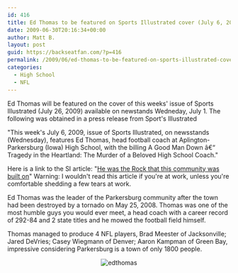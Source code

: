 ```yaml
---
id: 416
title: Ed Thomas to be featured on Sports Illustrated cover (July 6, 2009)
date: 2009-06-30T20:16:34+00:00
author: Matt B.
layout: post
guid: https://backseatfan.com/?p=416
permalink: /2009/06/ed-thomas-to-be-featured-on-sports-illustrated-cover-july-6-2009-issue/
categories:
  - High School
  - NFL
---
```


<div class="entry">
  <p>
    Ed Thomas will be featured on the cover of this weeks' issue of Sports Illustrated (July 26, 2009) available on newstands Wedneday, July 1. The following was obtained in a press release from Sport's Illustrated
  </p>

  <p>
    "This week's July 6, 2009, issue of Sports Illustrated, on newsstands (Wednesday), features Ed Thomas, head football coach at Aplington-Parkersburg (Iowa) High School, with the billing A Good Man Down â€“ Tragedy in the Heartland: The Murder of a Beloved High School Coach."
  </p>

  <p>
    Here is a link to the SI article: "<a href="https://sportsillustrated.cnn.com/vault/article/magazine/MAG1157377/index.htm">He was the Rock that this community was built on</a>" Warning: I wouldn't read this article if you're at work, unless you're comfortable shedding a few tears at work.
  </p>

  <p>
    Ed Thomas was the leader of the Parkersburg community after the town had been destroyed by a tornado on May 25, 2008. Thomas was one of the most humble guys you would ever meet, a head coach with a career record of 292-84 and 2 state titles and he mowed the football field himself.
  </p>

  <p>
    Thomas managed to produce 4 NFL players, Brad Meester of Jacksonville; Jared DeVries; Casey Wiegmann of Denver; Aaron Kampman of Green Bay, impressive considering Parkersburg is a town of only 1800 people.
  </p>

  <p style="text-align: center;">
    <img class="size-medium wp-image-422 aligncenter" title="edthomas" src="/images/2009/06/edthomas3-230x300.jpg" alt="edthomas" width="230" height="300" srcset="/images/2009/06/edthomas3-230x300.jpg 230w, /images/2009/06/edthomas3.jpg 442w" sizes="(max-width: 230px) 100vw, 230px" />
  </p>
</div>
